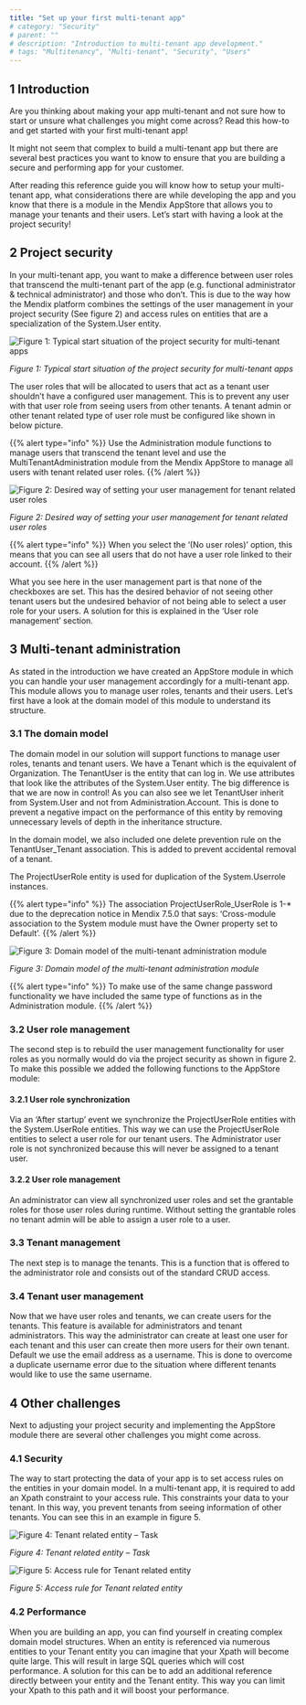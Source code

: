 ```yaml
---
title: "Set up your first multi-tenant app"
# category: "Security"
# parent: ""
# description: "Introduction to multi-tenant app development."
# tags: "Multitenancy", "Multi-tenant", "Security", "Users"
---
```


## 1 Introduction

Are you thinking about making your app multi-tenant and not sure how to start or unsure what challenges you might come across? Read this how-to and get started with your first multi-tenant app!

It might not seem that complex to build a multi-tenant app but there are several best practices you want to know to ensure that you are building a secure and performing app for your customer.

After reading this reference guide you will know how to setup your multi-tenant app, what considerations there are while developing the app and you know that there is a module in the Mendix AppStore that allows you to manage your tenants and their users. Let’s start with having a look at the project security!

## 2 Project security

In your multi-tenant app, you want to make a difference between user roles that transcend the multi-tenant part of the app (e.g. functional administrator & technical administrator) and those who don’t. This is due to the way how the Mendix platform combines the settings of the user management in your project security (See figure 2) and access rules on entities that are a specialization of the System.User entity.

![Figure 1: Typical start situation of the project security for multi-tenant apps](attachments/set-up-your-first-multi-tenant-app/00_TypicalProjectSecurity.png)

_Figure 1: Typical start situation of the project security for multi-tenant apps_

The user roles that will be allocated to users that act as a tenant user shouldn’t have a configured user management. This is to prevent any user with that user role from seeing users from other tenants. A tenant admin or other tenant related type of user role must be configured like shown in below picture.

{{% alert type="info" %}}
Use the Administration module functions to manage users that transcend the tenant level and use the MultiTenantAdministration module from the Mendix AppStore to manage all users with tenant related user roles.
{{% /alert %}}

![Figure 2: Desired way of setting your user management for tenant related user roles](attachments/set-up-your-first-multi-tenant-app/01_ConfigurationOfTenantAdmin.png)

_Figure 2: Desired way of setting your user management for tenant related user roles_

{{% alert type="info" %}}
When you select the ‘(No user roles)’ option, this means that you can see all users that do not have a user role linked to their account.
{{% /alert %}}

What you see here in the user management part is that none of the checkboxes are set. This has the desired behavior of not seeing other tenant users but the undesired behavior of not being able to select a user role for your users. A solution for this is explained in the ‘User role management’ section.

## 3 Multi-tenant administration

As stated in the introduction we have created an AppStore module in which you can handle your user management accordingly for a multi-tenant app. This module allows you to manage user roles, tenants and their users. Let’s first have a look at the domain model of this module to understand its structure.

### 3.1 The domain model

The domain model in our solution will support functions to manage user roles, tenants and tenant users. We have a Tenant which is the equivalent of Organization.
The TenantUser is the entity that can log in. We use attributes that look like the attributes of the System.User entity. The big difference is that we are now in control! As you can also see we let TenantUser inherit from System.User and not from Administration.Account. This is done to prevent a negative impact on the performance of this entity by removing unnecessary levels of depth in the inheritance structure.

In the domain model, we also included one delete prevention rule on the TenantUser_Tenant association. This is added to prevent accidental removal of a tenant.

The ProjectUserRole entity is used for duplication of the System.Userrole instances.

{{% alert type="info" %}}
The association ProjectUserRole_UserRole is 1-* due to the deprecation notice in Mendix 7.5.0 that says: ‘Cross-module association to the System module must have the Owner property set to Default’.
{{% /alert %}}

![Figure 3: Domain model of the multi-tenant administration module](attachments/set-up-your-first-multi-tenant-app/02_MultiTenantAdministrationDomainModel.png)

_Figure 3: Domain model of the multi-tenant administration module_

{{% alert type="info" %}}
To make use of the same change password functionality we have included the same type of functions as in the Administration module.
{{% /alert %}}

### 3.2 User role management

The second step is to rebuild the user management functionality for user roles as you normally would do via the project security as shown in figure 2. To make this possible we added the following functions to the AppStore module:

#### 3.2.1	User role synchronization

Via an ‘After startup’ event we synchronize the ProjectUserRole entities with the System.UserRole entities. This way we can use the ProjectUserRole entities to select a user role for our tenant users. The Administrator user role is not synchronized because this will never be assigned to a tenant user.

#### 3.2.2	User role management

An administrator can view all synchronized user roles and set the grantable roles for those user roles during runtime. Without setting the grantable roles no tenant admin will be able to assign a user role to a user.

### 3.3 Tenant management

The next step is to manage the tenants. This is a function that is offered to the administrator role and consists out of the standard CRUD access.

### 3.4 Tenant user management

Now that we have user roles and tenants, we can create users for the tenants. This feature is available for administrators and tenant administrators. This way the administrator can create at least one user for each tenant and this user can create then more users for their own tenant. Default we use the email address as a username. This is done to overcome a duplicate username error due to the situation where different tenants would like to use the same username.

## 4 Other challenges

Next to adjusting your project security and implementing the AppStore module there are several other challenges you might come across.

### 4.1 Security

The way to start protecting the data of your app is to set access rules on the entities in your domain model. In a multi-tenant app, it is required to add an Xpath constraint to your access rule. This constraints your data to your tenant. In this way, you prevent tenants from seeing information of other tenants. You can see this in an example in figure 5.

![Figure 4: Tenant related entity – Task](attachments/set-up-your-first-multi-tenant-app/03_TenantEntities.png)

_Figure 4: Tenant related entity – Task_

![Figure 5: Access rule for Tenant related entity](attachments/set-up-your-first-multi-tenant-app/04_AccessRule.png)

_Figure 5: Access rule for Tenant related entity_

### 4.2 Performance

When you are building an app, you can find yourself in creating complex domain model structures. When an entity is referenced via numerous entities to your Tenant entity you can imagine that your Xpath will become quite large. This will result in large SQL queries which will cost performance. A solution for this can be to add an additional reference directly between your entity and the Tenant entity. This way you can limit your Xpath to this path and it will boost your performance.